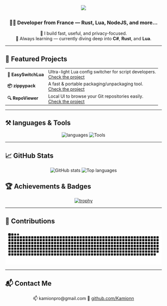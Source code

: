 <h1 align="center">
  <img src="https://readme-typing-svg.herokuapp.com?font=Fira+Code&weight=500&size=30&pause=1000&color=FFFFFF&center=true&random=false&width=435&lines=Welcome+%F0%9F%91%8B;I'm+Kamionn" />
</h1>

<h3 align="center">👨‍💻 Developer from France — Rust, Lua, NodeJS, and more...</h3>

<p align="center">
  🚀 I build fast, useful, and privacy-focused.<br/>
  🧠 Always learning — currently diving deep into <b>C#</b>, <b>Rust</b>, and <b>Lua</b>.<br/>
</p>

---

## 🧩 Featured Projects

<table align="center">
  <tr>
    <td><b>🔁 EasySwitchLua</b></td>
    <td>Ultra-light Lua config switcher for script developers.<br/>
      <a href="https://github.com/Kamionn/EasySwitchLua">Check the project</a>
    </td>
  </tr>
  <tr>
    <td><b>📦 zippypack</b></td>
    <td>A fast & portable packaging/unpackaging tool.<br/>
      <a href="https://github.com/Kamionn/zippypack">Check the project</a>
    </td>
  </tr>
  <tr>
    <td><b>🔍 RepoViewer</b></td>
    <td>Local UI to browse your Git repositories easily.<br/>
      <a href="https://github.com/Kamionn/RepoViewer">Check the project</a>
    </td>
  </tr>
</table>

---

## ⚒️ languages & Tools
<div align="center">
  <img src="https://skillicons.dev/icons?i=c,cs,html,css,js,lua,php,py,rust,ts,bash" alt="languages"/>
  <img src="https://skillicons.dev/icons?i=discordjs,mongodb,mysql,nginx,nodejs,nuxtjs,react,svelte,tailwind,tauri,threejs" alt="Tools"/>
</div>

---

## 📈 GitHub Stats

<div align="center">
  <img width=510 src="https://github-readme-stats.vercel.app/api?username=Kamionn&show_icons=true&theme=dark&include_all_commits=true&count_private=true" alt="GitHub stats"/>
  <img width=390 src="https://github-readme-stats.vercel.app/api/top-langs/?username=Kamionn&hide=html&layout=compact&theme=dark&count_private=true" alt="Top languages"/>
    
</div>

## 🏆 Achievements & Badges
<div align="center">
    
[![trophy](https://github-profile-trophy.vercel.app/?username=Kamionn&theme=onedark&row=2&column=4)](https://github.com/ryo-ma/github-profile-trophy)</div>


---

## 🐍 Contributions

<div align="center">
  <img alt="snake eating my contributions" src="https://github.com/Kamionn/Kamionn/blob/main/workflows/games_snake.svg" />
</div>

---

## 📬 Contact Me

<div align="center">
📫 kamionpro@gmail.com  
🔗 <a href="https://github.com/Kamionn">github.com/Kamionn</a>
</div>
